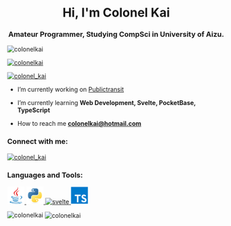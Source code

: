 <h1 align="center">Hi, I'm Colonel Kai</h1>
<h3 align="center">Amateur Programmer, Studying CompSci in University of Aizu.</h3>

<p align="left"> <img src="https://komarev.com/ghpvc/?username=colonelkai&label=Profile%20views&color=0e75b6&style=flat" alt="colonelkai" /> </p>

<p align="left"> <a href="https://github.com/ryo-ma/github-profile-trophy"><img src="https://github-profile-trophy.vercel.app/?username=colonelkai" alt="colonelkai" /></a> </p>

<p align="left"> <a href="https://twitter.com/colonel_kai" target="blank"><img src="https://img.shields.io/twitter/follow/colonel_kai?logo=twitter&style=for-the-badge" alt="colonel_kai" /></a> </p>

- I’m currently working on [Publictransit]([https://github.com/ColonelKai/stratham-mail-registrar-system](https://github.com/ColonelKai/PublicTransit))

- I’m currently learning **Web Development, Svelte, PocketBase, TypeScript**

- How to reach me **colonelkai@hotmail.com**

<h3 align="left">Connect with me:</h3>
<p align="left">
<a href="https://twitter.com/colonel_kai" target="blank"><img align="center" src="https://raw.githubusercontent.com/rahuldkjain/github-profile-readme-generator/master/src/images/icons/Social/twitter.svg" alt="colonel_kai" height="30" width="40" /></a>
</p>

<h3 align="left">Languages and Tools:</h3>
<p align="left"> <a href="https://www.java.com" target="_blank" rel="noreferrer"> <img src="https://raw.githubusercontent.com/devicons/devicon/master/icons/java/java-original.svg" alt="java" width="40" height="40"/> </a> <a href="https://www.python.org" target="_blank" rel="noreferrer"> <img src="https://raw.githubusercontent.com/devicons/devicon/master/icons/python/python-original.svg" alt="python" width="40" height="40"/> </a> <a href="https://svelte.dev" target="_blank" rel="noreferrer"> <img src="https://upload.wikimedia.org/wikipedia/commons/1/1b/Svelte_Logo.svg" alt="svelte" width="40" height="40"/> </a> <a href="https://www.typescriptlang.org/" target="_blank" rel="noreferrer"> <img src="https://raw.githubusercontent.com/devicons/devicon/master/icons/typescript/typescript-original.svg" alt="typescript" width="40" height="40"/> </a> </p>

<p><img align="left" src="https://github-readme-stats.vercel.app/api/top-langs?username=colonelkai&show_icons=true&locale=en&layout=compact" alt="colonelkai" /></p>

<p>&nbsp;<img align="center" src="https://github-readme-stats.vercel.app/api?username=colonelkai&show_icons=true&locale=en" alt="colonelkai" /></p>
